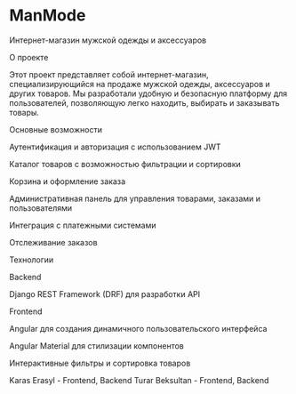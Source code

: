 # ManMode
Интернет-магазин мужской одежды и аксессуаров

О проекте

Этот проект представляет собой интернет-магазин, специализирующийся на продаже мужской одежды, аксессуаров и других товаров. Мы разработали удобную и безопасную платформу для пользователей, позволяющую легко находить, выбирать и заказывать товары.

Основные возможности

Аутентификация и авторизация с использованием JWT

Каталог товаров с возможностью фильтрации и сортировки

Корзина и оформление заказа

Административная панель для управления товарами, заказами и пользователями

Интеграция с платежными системами

Отслеживание заказов

Технологии

Backend

Django REST Framework (DRF) для разработки API

Frontend

Angular для создания динамичного пользовательского интерфейса

Angular Material для стилизации компонентов

Интерактивные фильтры и сортировка товаров

Karas Erasyl - Frontend, Backend
Turar Beksultan - Frontend, Backend
